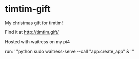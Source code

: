 # timtim-gift
My christmas gift for timtim!

Find it at http://timtim.gift/



Hosted with waitress on my pi4

run:
'''python
 sudo waitress-serve --call "app:create_app" &
'''
